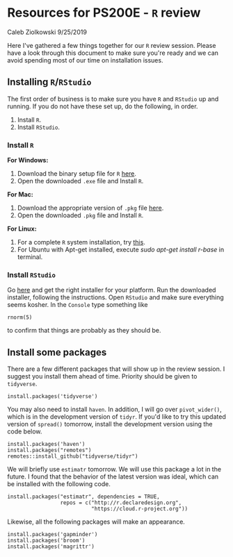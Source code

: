 # Resources for PS200E - `R` review

Caleb Ziolkowski
9/25/2019

Here I've gathered a few things together for our `R` review session. Please have a look through this document to make sure you're ready and we can avoid spending most of our time on installation issues. 

## Installing `R`/`RStudio`

The first order of business is to make sure you have `R` and `RStudio` up and running. If you do not have these set up, do the following, in order.
1. Install `R`.
2. Install `RStudio`.

### Install `R`

**For Windows:** 
1. Download the binary setup file for `R` [here](https://cran.r-project.org/bin/windows/base/).
2. Open the downloaded `.exe` file and Install `R`.

**For Mac:** 
1. Download the appropriate version of `.pkg` file [here](https://cran.r-project.org/bin/macosx/).
2. Open the downloaded `.pkg` file and Install `R`.

**For Linux:**
1. For a complete `R` system installation, try [this](https://cran.r-project.org/bin/linux/ubuntu/README).
2. For Ubuntu with Apt-get installed, execute _sudo apt-get install r-base_ in terminal.

### Install `RStudio`

Go [here](https://rstudio.com/products/rstudio/download/) and get the right installer for your platform. Run the downloaded installer, following the instructions. Open `RStudio` and make sure everything seems kosher. In the `Console` type something like 

```
rnorm(5)
```

to confirm that things are probably as they should be. 

## Install some packages

There are a few different packages that will show up in the review session. I suggest you install them ahead of time. Priority should be given to `tidyverse`.

```
install.packages('tidyverse')
```

You may also need to install `haven`. In addition, I will go over `pivot_wider()`, which is in the development version of `tidyr`. If you'd like to try this updated version of `spread()` tomorrow, install the development version using the code below.

```
install.packages('haven')
install.packages("remotes")
remotes::install_github("tidyverse/tidyr") 
```

We will briefly use `estimatr` tomorrow. We will use this package a lot in the future. I found that the behavior of the latest version was ideal, which can be installed with the following code. 

```
install.packages("estimatr", dependencies = TRUE,
                 repos = c("http://r.declaredesign.org", 
                           "https://cloud.r-project.org"))
```

Likewise, all the following packages will make an appearance.

```
install.packages('gapminder')
install.packages('broom')
install.packages('magrittr')
```
